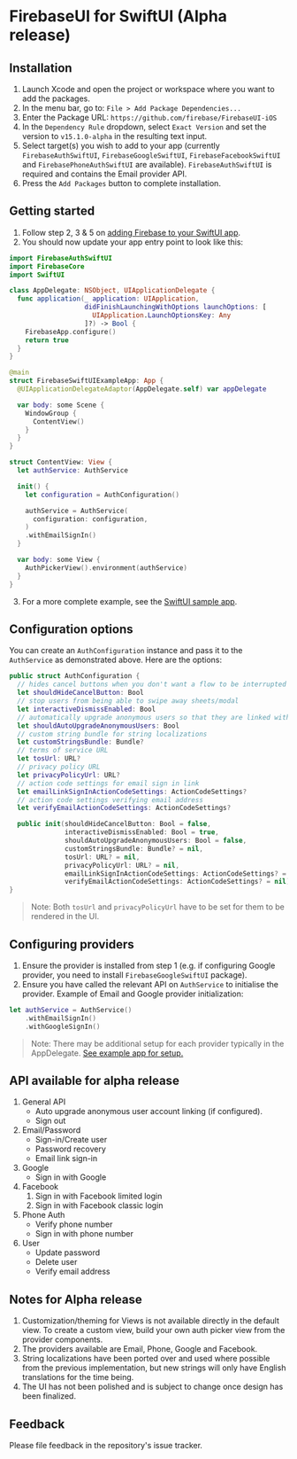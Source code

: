 # FirebaseUI for SwiftUI (Alpha release)

## Installation

1. Launch Xcode and open the project or workspace where you want to add the packages.
2. In the menu bar, go to: `File > Add Package Dependencies...`
3. Enter the Package URL: `https://github.com/firebase/FirebaseUI-iOS`
4. In the `Dependency Rule` dropdown, select `Exact Version` and set the version to `v15.1.0-alpha` in the resulting text input.
5. Select target(s) you wish to add to your app (currently `FirebaseAuthSwiftUI`, `FirebaseGoogleSwiftUI`, `FirebaseFacebookSwiftUI` and `FirebasePhoneAuthSwiftUI` are available). `FirebaseAuthSwiftUI` is required and contains the Email provider API.
6. Press the `Add Packages` button to complete installation.


## Getting started

1. Follow step 2, 3 & 5 on [adding Firebase to your SwiftUI app](https://firebase.google.com/docs/ios/setup).
2. You should now update your app entry point to look like this:

```swift
import FirebaseAuthSwiftUI
import FirebaseCore
import SwiftUI

class AppDelegate: NSObject, UIApplicationDelegate {
  func application(_ application: UIApplication,
                   didFinishLaunchingWithOptions launchOptions: [
                     UIApplication.LaunchOptionsKey: Any
                   ]?) -> Bool {
    FirebaseApp.configure()
    return true
  }
}

@main
struct FirebaseSwiftUIExampleApp: App {
  @UIApplicationDelegateAdaptor(AppDelegate.self) var appDelegate

  var body: some Scene {
    WindowGroup {
      ContentView()
    }
  }
}

struct ContentView: View {
  let authService: AuthService

  init() {
    let configuration = AuthConfiguration()

    authService = AuthService(
      configuration: configuration,
    )
    .withEmailSignIn()
  }

  var body: some View {
    AuthPickerView().environment(authService)
  }
}
```

3. For a more complete example, see the [SwiftUI sample app](https://github.com/firebase/FirebaseUI-iOS/tree/main/samples/swiftui/FirebaseSwiftUIExample).

## Configuration options

You can create an `AuthConfiguration` instance and pass it to the `AuthService` as demonstrated above. Here are the options:

```swift
public struct AuthConfiguration {
  // hides cancel buttons when you don't want a flow to be interrupted
  let shouldHideCancelButton: Bool
  // stop users from being able to swipe away sheets/modal
  let interactiveDismissEnabled: Bool
  // automatically upgrade anonymous users so that they are linked with account being used to sign-in
  let shouldAutoUpgradeAnonymousUsers: Bool
  // custom string bundle for string localizations
  let customStringsBundle: Bundle?
  // terms of service URL
  let tosUrl: URL?
  // privacy policy URL
  let privacyPolicyUrl: URL?
  // action code settings for email sign in link
  let emailLinkSignInActionCodeSettings: ActionCodeSettings?
  // action code settings verifying email address
  let verifyEmailActionCodeSettings: ActionCodeSettings?

  public init(shouldHideCancelButton: Bool = false,
              interactiveDismissEnabled: Bool = true,
              shouldAutoUpgradeAnonymousUsers: Bool = false,
              customStringsBundle: Bundle? = nil,
              tosUrl: URL? = nil,
              privacyPolicyUrl: URL? = nil,
              emailLinkSignInActionCodeSettings: ActionCodeSettings? = nil,
              verifyEmailActionCodeSettings: ActionCodeSettings? = nil)
}
```

> Note: Both `tosUrl` and `privacyPolicyUrl` have to be set for them to be rendered in the UI.

## Configuring providers

1. Ensure the provider is installed from step 1 (e.g. if configuring Google provider, you need to install `FirebaseGoogleSwiftUI` package).
2. Ensure you have called the relevant API on `AuthService` to initialise the provider. Example of Email and Google provider initialization:

```swift
let authService = AuthService()
    .withEmailSignIn()
    .withGoogleSignIn()
```

> Note: There may be additional setup for each provider typically in the AppDelegate. [See example app for setup.](https://github.com/firebase/FirebaseUI-iOS/tree/main/samples/swiftui/FirebaseSwiftUIExample) 


## API available for alpha release
1. General API
   - Auto upgrade anonymous user account linking (if configured).
   - Sign out
2. Email/Password
   - Sign-in/Create user
   - Password recovery
   - Email link sign-in
3. Google
   - Sign in with Google
4. Facebook
   1. Sign in with Facebook limited login
   2. Sign in with Facebook classic login 
5. Phone Auth
   - Verify phone number
   - Sign in with phone number 
6. User
   - Update password
   - Delete user
   - Verify email address


## Notes for Alpha release
1. Customization/theming for Views is not available directly in the default view.
   To create a custom view, build your own auth picker view from the provider components.
2. The providers available are Email, Phone, Google and Facebook.
3. String localizations have been ported over and used where possible from the previous implementation, but new strings will only have English translations for the time being.
4. The UI has not been polished and is subject to change once design has been finalized.

## Feedback

Please file feedback in the repository's issue tracker.
